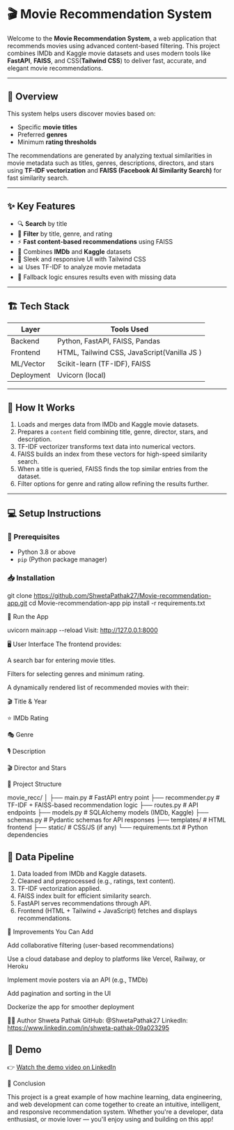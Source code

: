# 🎬 Movie Recommendation System

Welcome to the **Movie Recommendation System**, a web application that recommends movies using advanced content-based filtering. This project combines IMDb and Kaggle movie datasets and uses modern tools like **FastAPI**, **FAISS**, and CSS(**Tailwind CSS**) to deliver fast, accurate, and elegant movie recommendations.

---

## 📌 Overview

This system helps users discover movies based on:
- Specific **movie titles**
- Preferred **genres**
- Minimum **rating thresholds**

The recommendations are generated by analyzing textual similarities in movie metadata such as titles, genres, descriptions, directors, and stars using **TF-IDF vectorization** and **FAISS (Facebook AI Similarity Search)** for fast similarity search.

---

## ✨ Key Features

- 🔍 **Search** by title
- 🎯 **Filter** by title, genre, and rating
- ⚡ **Fast content-based recommendations** using FAISS
- 🧠 Combines **IMDb** and **Kaggle** datasets
- 🎨 Sleek and responsive UI with Tailwind CSS
- 📊 Uses TF-IDF to analyze movie metadata
- 🧩 Fallback logic ensures results even with missing data

---

## 🏗️ Tech Stack

| Layer       | Tools Used                        |
|-------------|-----------------------------------|
| Backend     | Python, FastAPI, FAISS, Pandas    |
| Frontend    | HTML, Tailwind CSS, JavaScript(Vanilla JS )   |
| ML/Vector   | Scikit-learn (TF-IDF), FAISS      |
| Deployment  | Uvicorn (local)                   |

---

## 🧪 How It Works

1. Loads and merges data from IMDb and Kaggle movie datasets.
2. Prepares a `content` field combining title, genre, director, stars, and description.
3. TF-IDF vectorizer transforms text data into numerical vectors.
4. FAISS builds an index from these vectors for high-speed similarity search.
5. When a title is queried, FAISS finds the top similar entries from the dataset.
6. Filter options for genre and rating allow refining the results further.

---

## 💻 Setup Instructions

### 🔧 Prerequisites
- Python 3.8 or above
- `pip` (Python package manager)

### 📥 Installation


git clone https://github.com/ShwetaPathak27/Movie-recommendation-app.git
cd Movie-recommendation-app
pip install -r requirements.txt

🚀 Run the App

uvicorn main:app --reload
Visit: http://127.0.0.1:8000

🖥️ User Interface
The frontend provides:

A search bar for entering movie titles.

Filters for selecting genres and minimum rating.

A dynamically rendered list of recommended movies with their:

🎬 Title & Year

⭐ IMDb Rating

🎭 Genre

🎙️ Description

🎬 Director and Stars

📂 Project Structure

movie_recc/
│
├── main.py               # FastAPI entry point
├── recommender.py        # TF-IDF + FAISS-based recommendation logic
├── routes.py             # API endpoints
├── models.py             # SQLAlchemy models (IMDb, Kaggle)
├── schemas.py            # Pydantic schemas for API responses
├── templates/            # HTML frontend
├── static/               # CSS/JS (if any)
└── requirements.txt      # Python dependencies

## 🔄 Data Pipeline

1. Data loaded from IMDb and Kaggle datasets.
2. Cleaned and preprocessed (e.g., ratings, text content).
3. TF-IDF vectorization applied.
4. FAISS index built for efficient similarity search.
5. FastAPI serves recommendations through API.
6. Frontend (HTML + Tailwind + JavaScript) fetches and displays recommendations.
   
🧠 Improvements You Can Add

Add collaborative filtering (user-based recommendations)

Use a cloud database and deploy to platforms like Vercel, Railway, or Heroku

Implement movie posters via an API (e.g., TMDb)

Add pagination and sorting in the UI

Dockerize the app for smoother deployment

🙋‍♀️ Author
Shweta Pathak
GitHub: @ShwetaPathak27
LinkedIn: https://www.linkedin.com/in/shweta-pathak-09a023295

## 🎥 Demo

👉 [Watch the demo video on LinkedIn](https://www.linkedin.com/posts/shweta-pathak-09a023295_machinelearning-python-datascience-activity-7344437438469066752-u9Nu)



📌 Conclusion

This project is a great example of how machine learning, data engineering, and web development can come together to create an intuitive, intelligent, and responsive recommendation system. Whether you're a developer, data enthusiast, or movie lover — you'll enjoy using and building on this app!

